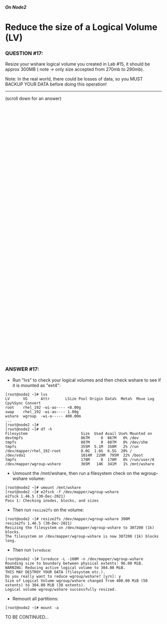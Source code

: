 ***On Node2***

# Reduce the size of a Logical Volume (LV)

### QUESTION #17:
Resize your wshare logical volume you created in Lab #15, it should be approx 300MB ( note -> only size accepted from 270mb to 290mb).  

Note: In the real world, there could be losses of data, so you MUST BACKUP YOUR DATA before doing this operation!

***
(scroll down for an answer)

<br/><br/><br/><br/><br/><br/><br/><br/><br/><br/><br/><br/><br/><br/><br/><br/><br/><br/><br/><br/><br/><br/><br/><br/>
<br/><br/><br/><br/><br/><br/><br/><br/><br/><br/><br/><br/><br/><br/><br/><br/><br/><br/><br/><br/><br/><br/><br/><br/>

### ANSWER #17:

* Run "lvs" to check your logical volumes and then check wshare to see if it is mounted as "ext4":
```
[root@node2 ~]# lvs
LV      VG      Attr       LSize Pool Origin Data%  Meta%  Move Log Cpy%Sync Convert
root    rhel_192 -wi-ao---- <8.00g                                                    
swap    rhel_192 -wi-ao---- 1.00g                                                    
wshare  wgroup  -wi-a----- 400.00m                                                    
...
[root@node2 ~]#
[root@node2 ~]# df -h
Filesystem                        Size  Used Avail Use% Mounted on
devtmpfs                          867M     0  867M   0% /dev
tmpfs                             887M     0  887M   0% /dev/shm
tmpfs                             355M  5.1M  350M   2% /run
/dev/mapper/rhel_192-root         8.0G  1.6G  6.5G  20% /
/dev/vda1                         1014M  220M  795M  22% /boot
tmpfs                             178M     0  178M   0% /run/user/0
/dev/mapper/wgroup-wshare         365M   14K  341M   1% /mnt/wshare
```

* Unmount the /mnt/wshare, then run a filesystem check on the wgroup-wshare volume:
```
[root@node2 ~]# umount /mnt/wshare
[root@node2 ~]# e2fsck -f /dev/mapper/wgroup-wshare
e2fsck 1.46.5 (30-Dec-2021)
Pass 1: Checking inodes, blocks, and sizes
```

* Then run ```resize2fs``` on the volume:
```
[root@node2 ~]# resize2fs /dev/mapper/wgroup-wshare 300M
resize2fs 1.46.5 (30-Dec-2021)
Resizing the filesystem on /dev/mapper/wgroup-wshare to 307200 (1k) blocks.
The filesystem on /dev/mapper/wgroup-wshare is now 307200 (1k) blocks long.
```

* Then run ```lvreduce```:
```
[root@node2 ~]# lvreduce -L -100M -n /dev/mapper/wgroup-wshare
Rounding size to boundary between physical extents: 96.00 MiB.
WARNING: Reducing active logical volume to 304.00 MiB.
THIS MAY DESTROY YOUR DATA (filesystem etc.).
Do you really want to reduce wgroup/wshare? [y/n]: y
Size of Logical Volume wgroup/wshare changed from 400.00 MiB (50 extents) to 304.00 MiB (38 extents).
Logical volume wgroup/wshare successfully resized.
```

* Remount all partitions:
```
[root@node2 ~]# mount -a
```

TO BE CONTINUED...
